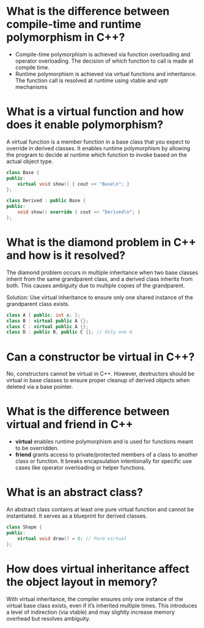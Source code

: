 #  What is the difference between compile-time and runtime polymorphism in C++?
- Compile-time polymorphism is achieved via function overloading and operator overloading. The decision of which function to call is made at compile time.
- Runtime polymorphism is achieved via virtual functions and inheritance. The function call is resolved at runtime using vtable and vptr mechanisms

# What is a virtual function and how does it enable polymorphism?
A virtual function is a member function in a base class that you expect to override in derived classes. It enables runtime polymorphism by allowing the program to decide at runtime which function to invoke based on the actual object type.
```cpp
class Base {
public:
    virtual void show() { cout << "Base\n"; }
};

class Derived : public Base {
public:
    void show() override { cout << "Derived\n"; }
};
```

# What is the diamond problem in C++ and how is it resolved?
The diamond problem occurs in multiple inheritance when two base classes inherit from the same grandparent class, and a derived class inherits from both. This causes ambiguity due to multiple copies of the grandparent.

Solution: Use virtual inheritance to ensure only one shared instance of the grandparent class exists.
```cpp
class A { public: int x; };
class B : virtual public A {};
class C : virtual public A {};
class D : public B, public C {}; // Only one A
```

# Can a constructor be virtual in C++?
No, constructors cannot be virtual in C++. However, destructors should be virtual in base classes to ensure proper cleanup of derived objects when deleted via a base pointer.

#  What is the difference between virtual and friend in C++
- **virtual** enables runtime polymorphism and is used for functions meant to be overridden.
- **friend** grants access to private/protected members of a class to another class or function. It breaks encapsulation intentionally for specific use cases like operator overloading or helper functions.

# What is an abstract class?
An abstract class contains at least one pure virtual function and cannot be instantiated. It serves as a blueprint for derived classes.

```cpp
class Shape {
public:
    virtual void draw() = 0; // Pure virtual
};
```

# How does virtual inheritance affect the object layout in memory?
With virtual inheritance, the compiler ensures only one instance of the virtual base class exists, even if it’s inherited multiple times. This introduces a level of indirection (via vtable) and may slightly increase memory overhead but resolves ambiguity.
